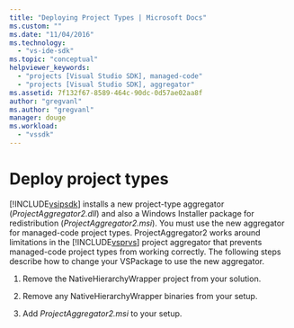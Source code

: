 ```yaml
---
title: "Deploying Project Types | Microsoft Docs"
ms.custom: ""
ms.date: "11/04/2016"
ms.technology: 
  - "vs-ide-sdk"
ms.topic: "conceptual"
helpviewer_keywords: 
  - "projects [Visual Studio SDK], managed-code"
  - "projects [Visual Studio SDK], aggregator"
ms.assetid: 7f132f67-8589-464c-90dc-0d57ae02aa8f
author: "gregvanl"
ms.author: "gregvanl"
manager: douge
ms.workload: 
  - "vssdk"
---
```

# Deploy project types
[!INCLUDE[vsipsdk](../../extensibility/includes/vsipsdk_md.md)] installs a new project-type aggregator (*ProjectAggregator2.dll*) and also a Windows Installer package for redistribution (*ProjectAggregator2.msi*). You must use the new aggregator for managed-code project types. ProjectAggregator2 works around limitations in the [!INCLUDE[vsprvs](../../code-quality/includes/vsprvs_md.md)] project aggregator that prevents managed-code project types from working correctly. The following steps describe how to change your VSPackage to use the new aggregator.  
  
1.  Remove the NativeHierarchyWrapper project from your solution.  
  
2.  Remove any NativeHierarchyWrapper binaries from your setup.  
  
3.  Add *ProjectAggregator2.msi* to your setup.